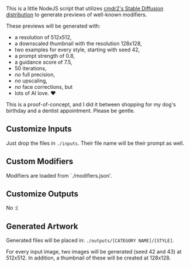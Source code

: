 This is a little NodeJS script that utilizes
[cmdr2's Stable Diffusion distribution](https://github.com/cmdr2/stable-diffusion-ui/)
to generate previews of well-known modifiers.

These previews will be generated with:
- a resolution of 512x512,
- a downscaled thumbnail with the resolution 128x128,
- two examples for every style, starting with seed 42,
- a prompt strength of 0.8,
- a guidance score of 7.5,
- 50 iterations,
- *no* full precision,
- *no* upscaling,
- *no* face corrections, but
- lots of AI love. ♥

This is a proof-of-concept, and I did it between shopping for my dog's birthday and
a dentist appointment. Please be gentle.

## Customize Inputs

Just drop the files in `./inputs`.
Their file name will be their prompt as well.

## Custom Modifiers

Modifiers are loaded from `./modifiers.json'.

## Customize Outputs

No :(

## Generated Artwork

Generated files will be placed in:
`./outputs/[CATEGORY NAME]/[STYLE]`.

For every input image, two images will be generated (seed 42 and 43) at 512x512.
In addition, a thumbnail of these will be created at 128x128.
